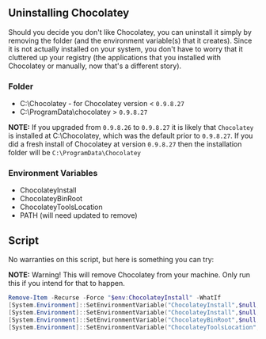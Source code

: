 ## Uninstalling Chocolatey

Should you decide you don't like Chocolatey, you can uninstall it simply by removing the folder (and the environment variable(s) that it creates).  Since it is not actually installed on your system, you don't have to worry that it cluttered up your registry (the applications that you installed with Chocolatey or manually, now that's a different story).

### Folder
* C:\Chocolatey - for Chocolatey version < ```0.9.8.27```
* C:\ProgramData\chocolatey > ```0.9.8.27```

**NOTE:** If you upgraded from ```0.9.8.26``` to ```0.9.8.27``` it is likely that ```Chocolatey``` is installed at C:\Chocolatey, which was the default prior to ```0.9.8.27```.  If you did a fresh install of Chocolatey at version ```0.9.8.27``` then the installation folder will be ```C:\ProgramData\Chocolatey```

### Environment Variables
* ChocolateyInstall
* ChocolateyBinRoot
* ChocolateyToolsLocation
* PATH (will need updated to remove)


## Script

No warranties on this script, but here is something you can try:

**NOTE:** Warning! This will remove Chocolatey from your machine. Only run this if you intend for that to happen.

~~~powershell
Remove-Item -Recurse -Force "$env:ChocolateyInstall" -WhatIf
[System.Environment]::SetEnvironmentVariable("ChocolateyInstall",$null, 'Machine')
[System.Environment]::SetEnvironmentVariable("ChocolateyInstall",$null, 'User')
[System.Environment]::SetEnvironmentVariable("ChocolateyBinRoot",$null, 'User')
[System.Environment]::SetEnvironmentVariable("ChocolateyToolsLocation", $null, 'User')
~~~